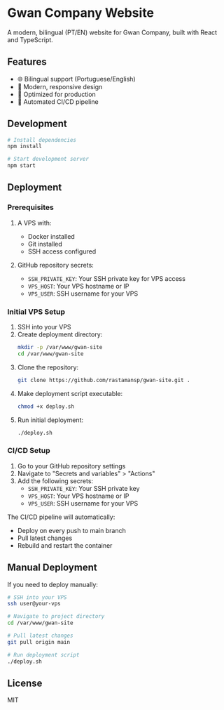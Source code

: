 # Gwan Company Website

A modern, bilingual (PT/EN) website for Gwan Company, built with React and TypeScript.

## Features

- 🌐 Bilingual support (Portuguese/English)
- 🎨 Modern, responsive design
- 🚀 Optimized for production
- 🔄 Automated CI/CD pipeline

## Development

```bash
# Install dependencies
npm install

# Start development server
npm start
```

## Deployment

### Prerequisites

1. A VPS with:
   - Docker installed
   - Git installed
   - SSH access configured

2. GitHub repository secrets:
   - `SSH_PRIVATE_KEY`: Your SSH private key for VPS access
   - `VPS_HOST`: Your VPS hostname or IP
   - `VPS_USER`: SSH username for your VPS

### Initial VPS Setup

1. SSH into your VPS
2. Create deployment directory:
   ```bash
   mkdir -p /var/www/gwan-site
   cd /var/www/gwan-site
   ```
3. Clone the repository:
   ```bash
   git clone https://github.com/rastamansp/gwan-site.git .
   ```
4. Make deployment script executable:
   ```bash
   chmod +x deploy.sh
   ```
5. Run initial deployment:
   ```bash
   ./deploy.sh
   ```

### CI/CD Setup

1. Go to your GitHub repository settings
2. Navigate to "Secrets and variables" > "Actions"
3. Add the following secrets:
   - `SSH_PRIVATE_KEY`: Your SSH private key
   - `VPS_HOST`: Your VPS hostname or IP
   - `VPS_USER`: SSH username for your VPS

The CI/CD pipeline will automatically:
- Deploy on every push to main branch
- Pull latest changes
- Rebuild and restart the container

## Manual Deployment

If you need to deploy manually:

```bash
# SSH into your VPS
ssh user@your-vps

# Navigate to project directory
cd /var/www/gwan-site

# Pull latest changes
git pull origin main

# Run deployment script
./deploy.sh
```

## License

MIT
